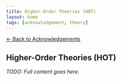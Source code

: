 ```yaml
---
title: Higher-Order Theories (HOT)
layout: home
tags: [acknowledgement, theory]
---
```


[← Back to Acknowledgements](/ideas/acknowledgements/)

## Higher-Order Theories (HOT)

_TODO: Full content goes here._
